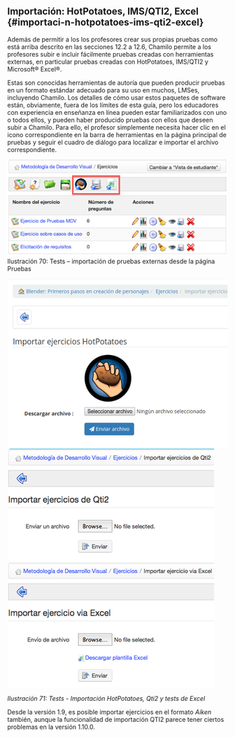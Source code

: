 ## Importación: HotPotatoes, IMS/QTI2, Excel {#importaci-n-hotpotatoes-ims-qti2-excel}

Además de permitir a los los profesores crear sus propias pruebas como está arriba descrito en las secciones 12.2 a 12.6, Chamilo permite a los profesores subir e incluir fácilmente pruebas creadas con herramientas externas, en particular pruebas creadas con HotPotatoes, IMS/QTI2 y Microsoft® Excel®.

Estas son conocidas herramientas de autoría que pueden producir pruebas en un formato estándar adecuado para su uso en muchos, LMSes, incluyendo Chamilo. Los detalles de cómo usar estos paquetes de software están, obviamente, fuera de los límites de esta guía, pero los educadores con experiencia en enseñanza en línea pueden estar familiarizados con uno o todos ellos, y pueden haber producido pruebas con ellos que deseen subir a Chamilo. Para ello, el profesor simplemente necesita hacer clic en el icono correspondiente en la barra de herramientas en la página principal de pruebas y seguir el cuadro de diálogo para localizar e importar el archivo correspondiente.

![](../assets/graficos33.png)Ilustración 70: Tests – importación de pruebas externas desde la página Pruebas

![](../assets/graficos34.png)![](../assets/graficos35.png)![](../assets/graficos36.png)

*Ilustración 71: Tests - Importación HotPotatoes, Qti2 y tests de Excel*

Desde la versión 1.9, es posible importar ejercicios en el formato _Aiken_ también, aunque la funcionalidad de importación QTI2 parece tener ciertos problemas en la versión 1.10.0.